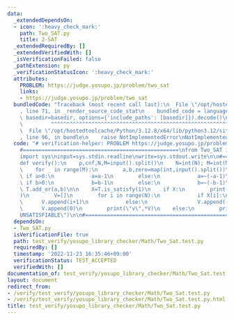 ```yaml
---
data:
  _extendedDependsOn:
  - icon: ':heavy_check_mark:'
    path: Two_SAT.py
    title: 2-SAT
  _extendedRequiredBy: []
  _extendedVerifiedWith: []
  _isVerificationFailed: false
  _pathExtension: py
  _verificationStatusIcon: ':heavy_check_mark:'
  attributes:
    PROBLEM: https://judge.yosupo.jp/problem/two_sat
    links:
    - https://judge.yosupo.jp/problem/two_sat
  bundledCode: "Traceback (most recent call last):\n  File \"/opt/hostedtoolcache/Python/3.12.8/x64/lib/python3.12/site-packages/onlinejudge_verify/documentation/build.py\"\
    , line 71, in _render_source_code_stat\n    bundled_code = language.bundle(stat.path,\
    \ basedir=basedir, options={'include_paths': [basedir]}).decode()\n          \
    \         ^^^^^^^^^^^^^^^^^^^^^^^^^^^^^^^^^^^^^^^^^^^^^^^^^^^^^^^^^^^^^^^^^^^^^^^^^^^^^^^^^\n\
    \  File \"/opt/hostedtoolcache/Python/3.12.8/x64/lib/python3.12/site-packages/onlinejudge_verify/languages/python.py\"\
    , line 96, in bundle\n    raise NotImplementedError\nNotImplementedError\n"
  code: "# verification-helper: PROBLEM https://judge.yosupo.jp/problem/two_sat\n\n\
    #==================================================\nfrom Two_SAT import *\n\n\
    import sys\ninput=sys.stdin.readline\nwrite=sys.stdout.write\n\n#==================================================\n\
    def verify():\n    p,cnf,N,M=input().split()\n    N=int(N); M=int(M)\n\n    T=Two_SAT(N)\n\
    \    for _ in range(M):\n        a,b,zero=map(int,input().split())\n\n       \
    \ if a>0:\n            a=a-1\n        else:\n            a=~(-a-1)\n\n       \
    \ if b>0:\n            b=b-1\n        else:\n            b=~(-b-1)\n\n       \
    \ T.add_or(a,b)\n\n    X=T.is_satisfy(1)\n    if X:\n        print(\"s\",\"SATISFIABLE\"\
    )\n        V=[]\n        for i in range(N):\n            if X[i]:\n          \
    \      V.append(i+1)\n            else:\n                V.append(-(i+1))\n  \
    \      V.append(0)\n        print(\"v\",*V)\n    else:\n        print(\"s\",\"\
    UNSATISFIABLE\")\n\n#==================================================\nverify()"
  dependsOn:
  - Two_SAT.py
  isVerificationFile: true
  path: test_verify/yosupo_library_checker/Math/Two_Sat.test.py
  requiredBy: []
  timestamp: '2022-11-23 16:35:46+09:00'
  verificationStatus: TEST_ACCEPTED
  verifiedWith: []
documentation_of: test_verify/yosupo_library_checker/Math/Two_Sat.test.py
layout: document
redirect_from:
- /verify/test_verify/yosupo_library_checker/Math/Two_Sat.test.py
- /verify/test_verify/yosupo_library_checker/Math/Two_Sat.test.py.html
title: test_verify/yosupo_library_checker/Math/Two_Sat.test.py
---
```

